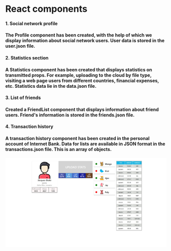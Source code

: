 # React components

#### 1. Social network profile

#### The Profile component has been created, with the help of which we display information about social network users. User data is stored in the user.json file.

#### 2. Statistics section

#### A Statistics component has been created that displays statistics on transmitted props. For example, uploading to the cloud by file type, visiting a web page users from different countries, financial expenses, etc. Statistics data lie in the data.json file.

#### 3. List of friends

#### Created a FriendList component that displays information about friend users. Friend's information is stored in the friends.json file.

#### 4. Transaction history

#### A transaction history component has been created in the personal account of Internet Bank. Data for lists are available in JSON format in the transactions.json file. This is an array of objects.

![components](./public/components.jpg)
